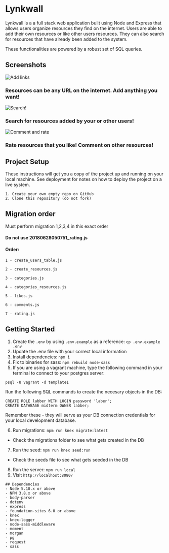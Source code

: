 # Lynkwall
Lynkwall is a a full stack web application built using Node and Express that allows users organize resources they find on the internet. Users are able to add their own resources or like other users resources. They can also search for resources that have already been added to the system. 

These functionalities are powered by a robust set of SQL queries.

## Screenshots

![Add links](https://i.imgur.com/ZUY6vil.gif)

### Resources can be any URL on the internet. Add anything you want!

![Search!](https://imgur.com/XN6vU2m.gif)
### Search for resources added by your or other users!


![Comment and rate](https://i.imgur.com/6RpXEP6.gif)

### Rate resources that you like! Comment on other resources!





## Project Setup


These instructions will get you a copy of the project up and running on your local machine. See deployment for notes on how to deploy the project on a live system.

```
1. Create your own empty repo on GitHub
2. Clone this repository (do not fork)
```
## Migration order
Must perform migration 1,2,3,4 in this exact order

#### **Do not use 20180628050751_rating.js**

#### Order:


`1 - create_users_table.js`

`2 - create_resources.js`

`3 - categories.js`

`4 - categories_resources.js`

`5 - likes.js`

`6 - comments.js`

`7 - rating.js`


## Getting Started

1. Create the `.env` by using `.env.example` as a reference: `cp .env.example .env`
2. Update the .env file with your correct local information
3. Install dependencies: `npm i`
4. Fix to binaries for sass: `npm rebuild node-sass`
5.  If you are using a vagrant machine, type the following command in your terminal to connect to your postgres server:
```
psql -U vagrant -d template1
```
Run the following SQL commands to create the necesary objects in the DB:
```
CREATE ROLE labber WITH LOGIN password 'laber';
CREATE DATABASE midterm OWNER labber;
```
Remember these - they will serve as your DB connection credentials for your local development database.

6. Run migrations: `npm run knex migrate:latest`
  - Check the migrations folder to see what gets created in the DB
7. Run the seed: `npm run knex seed:run`
  - Check the seeds file to see what gets seeded in the DB
8. Run the server: `npm run local`
9. Visit `http://localhost:8080/`
```
## Dependencies
- Node 5.10.x or above
- NPM 3.8.x or above
- body-parser
- dotenv
- express
- foundation-sites 6.0 or above
- knex
- knex-logger
- node-sass-middleware
- moment
- morgan
- pg
- request
- sass

